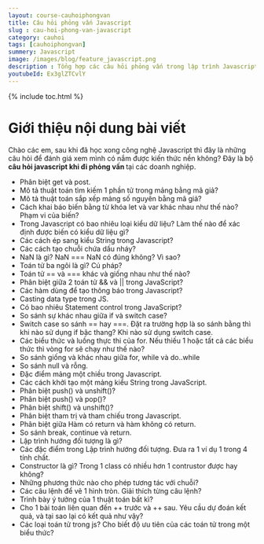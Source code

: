 ```yaml
---
layout: course-cauhoiphongvan
title: Câu hỏi phỏng vấn Javascript 
slug : cau-hoi-phong-van-javascript
category: cauhoi
tags: [cauhoiphongvan]
summery: Javascript
image: /images/blog/feature_javascript.png
description : Tổng hợp các câu hỏi phỏng vấn trong lập trình Javascript
youtubeId: Ex3glZTCvlY
---
```


{% include toc.html %}

# **Giới thiệu nội dung bài viết**

Chào các em, sau khi đã học xong công nghệ Javascript thì đây là những câu hỏi để đánh giá xem mình có nắm được kiến thức nền không? Đây là bộ <b>câu hỏi javascript khi đi phỏng vấn </b> tại các doanh nghiệp.

- Phân biệt get và post.
- Mô tả thuật toán tìm kiếm 1 phần tử trong mảng bằng mã giả?
- Mô tả thuật toán sắp xếp mảng số nguyên bằng mã giả?
- Cách khai báo biến bằng từ khóa let và var khác nhau như thế nào? Phạm vi của biến?
- Trong Javascript có bao nhiêu loại kiểu dữ liệu? Làm thế nào để xác định được biến có kiểu dữ liệu gì?
- Các cách ép sang kiểu String trong Javascript?
- Các cách tạo chuỗi chứa dấu nháy?
- NaN là gì? NaN === NaN có đúng không? Vì sao?
- Toán tử ba ngôi là gì? Cú pháp?
- Toán tử == và === khác và giống nhau như thế nào?
- Phân biệt giữa 2 toán tử && và || trong JavaScript?
- Các hàm dùng để tạo thông báo trong Javascript?
- Casting data type trong JS.
- Có bao nhiêu Statement control trong JavaScript?
- So sánh sự khác nhau giữa if và switch case? 
- Switch case so sánh == hay ===. Đặt ra trường hợp là so sánh bằng thì khi nào sử dụng if bậc thang? Khi nào sử dụng switch case.
- Các biểu thức và luồng thực thi của for. Nếu thiếu 1 hoặc tất cả các biểu thức thì vòng for sẽ chạy như thế nào?
- So sánh giống và khác nhau giữa for, while và do..while
- So sánh null và rỗng.
- Đặc điểm mảng một chiều trong Javascript.
- Các cách khởi tạo một mảng kiểu String trong JavaScript.
- Phân biệt push() và unshift()?
- Phân biệt push() và pop()?
- Phân biệt shift() và unshift()?
- Phân biệt tham trị và tham chiếu trong Javascript.
- Phân biệt giữa Hàm có return và hàm không có return.
- So sánh break, continue và return.
- Lập trình hướng đối tượng là gì?
- Các đặc điểm trong Lập trình hướng đối tượng. Đưa ra 1 ví dụ 1 trong 4 tính chất.
- Constructor là gì? Trong 1 class có nhiều hơn 1 contrustor được hay không?
- Những phương thức nào cho phép tương tác với chuỗi?
- Các câu lệnh để vẽ 1 hình tròn. Giải thích từng câu lệnh?
- Trình bày ý tưởng của 1 thuật toán bất kì?
- Cho 1 bài toán liên quan đến ++ trước và ++ sau. Yêu cầu dự đoán kết quả, và tại sao lại có kết quả như vậy?
- Các loại toán tử trong js? Cho biết độ ưu  tiên của các toán tử trong một biểu thức?






